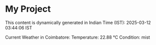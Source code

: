 # My Project

This content is dynamically generated in Indian Time (IST): 2025-03-12 03:44:06 IST


Current Weather in Coimbatore:
Temperature: 22.88 °C
Condition: mist
